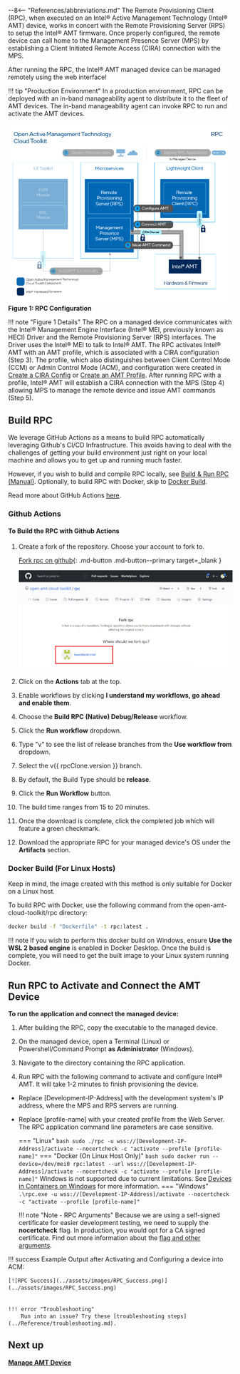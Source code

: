 --8<-- "References/abbreviations.md"
The Remote Provisioning Client (RPC), when executed on an Intel® Active Management Technology (Intel® AMT) device, works in concert with the Remote Provisioning Server (RPS) to setup the Intel® AMT firmware.  Once properly configured, the remote device can call home to the Management Presence Server (MPS) by establishing a Client Initiated Remote Access (CIRA) connection with the MPS.  

After running the RPC, the Intel® AMT managed device can be managed remotely using the web interface!

!!! tip "Production Environment"
        In a production environment, RPC can be deployed with an in-band manageability agent to distribute it to the fleet of AMT devices. The in-band manageability agent can invoke RPC to run and activate the AMT devices.

[![RPC](../assets/images/RPC_Overview.png)](../assets/images/RPC_Overview.png)
**Figure 1: RPC Configuration** 

!!! note "Figure 1 Details"
    The RPC on a managed device communicates with the Intel® Management Engine Interface (Intel® MEI, previously known as HECI) Driver and the Remote Provisioning Server (RPS) interfaces. The Driver uses the Intel® MEI to talk to Intel® AMT. The RPC activates Intel® AMT with an AMT profile, which is associated with a CIRA configuration (Step 3). The profile, which also distinguishes between Client Control Mode (CCM) or Admin Control Mode (ACM), and configuration were created in [Create a CIRA Config](../GetStarted/createCIRAConfig.md) or [Create an AMT Profile](../GetStarted/createProfileACM.md). After running RPC with a profile, Intel® AMT will establish a CIRA connection with the MPS (Step 4) allowing MPS to manage the remote device and issue AMT commands (Step 5).

## Build RPC

We leverage GitHub Actions as a means to build RPC automatically leveraging Github's CI/CD Infrastructure. This avoids having to deal with the challenges of getting your build environment just right on your local machine and allows you to get up and running much faster.

However, if you wish to build and compile RPC locally, see [Build & Run RPC (Manual)](../Reference/RPC/buildRPC_Manual.md). Optionally, to build RPC with Docker, skip to [Docker Build](#docker-build).

Read more about GitHub Actions [here](https://github.blog/2019-08-08-github-actions-now-supports-ci-cd/#:~:text=GitHub%20Actions%20is%20an%20API,every%20step%20along%20the%20way.).

<!-- <img src="../../assets/animations/forkandbuild.gif" width="500"  /> -->

### Github Actions
#### To Build the RPC with Github Actions

1. Create a fork of the repository. Choose your account to fork to.

    [Fork rpc on github](https://github.com/open-amt-cloud-toolkit/rpc/fork){: .md-button .md-button--primary target=_blank }

    [![RPC Fork](../assets/images/RPC_Fork.png)](../assets/images/RPC_Fork.png)

2. Click on the **Actions** tab at the top.

3. Enable workflows by clicking **I understand my workflows, go ahead and enable them**.

4. Choose the **Build RPC (Native) Debug/Release** workflow.

5. Click the **Run workflow** dropdown. 

6. Type "v" to see the list of release branches from the **Use workflow from** dropdown.

7. Select the v{{ rpcClone.version }} branch.

8. By default, the Build Type should be **release**.  

9. Click the **Run Workflow** button.

10. The build time ranges from 15 to 20 minutes.

11. Once the download is complete, click the completed job which will feature a green checkmark.

12. Download the appropriate RPC for your managed device's OS under the **Artifacts** section.


### Docker Build  (For Linux Hosts)

Keep in mind, the image created with this method is only suitable for Docker on a Linux host.

To build RPC with Docker, use the following command from the open-amt-cloud-toolkit/rpc directory:

``` bash
docker build -f "Dockerfile" -t rpc:latest .
```  

!!! note
    If you wish to perform this docker build on Windows, ensure **Use the WSL 2 based engine** is enabled in Docker Desktop.
    Once the build is complete, you will need to get the built image to your Linux system running Docker.



## Run RPC to Activate and Connect the AMT Device

**To run the application and connect the managed device:**

1. After building the RPC, copy the executable to the managed device.
   
2. On the managed device, open a Terminal (Linux) or Powershell/Command Prompt **as Administrator** (Windows).

3. Navigate to the directory containing the RPC application. 

4. Run RPC with the following command to activate and configure Intel® AMT. It will take 1-2 minutes to finish provisioning the device.

- Replace [Development-IP-Address] with the development system's IP address, where the MPS and RPS servers are running.
- Replace [profile-name] with your created profile from the Web Server. The RPC application command line parameters are case sensitive.

    === "Linux"
        ``` bash
        sudo ./rpc -u wss://[Development-IP-Address]/activate --nocertcheck -c "activate --profile [profile-name]"
        ```
    === "Docker (On Linux Host Only)"
        ``` bash
        sudo docker run --device=/dev/mei0 rpc:latest --url wss://[Development-IP-Address]/activate --nocertcheck -c "activate --profile [profile-name]"
        ```
        Windows is not supported due to current limitations. See [Devices in Containers on Windows](https://docs.microsoft.com/en-us/virtualization/windowscontainers/deploy-containers/hardware-devices-in-containers#hyper-v-isolated-linux-container-support) for more information.
    === "Windows"
        ```
        .\rpc.exe -u wss://[Development-IP-Address]/activate --nocertcheck -c "activate --profile [profile-name]"
        ```

    !!! note "Note - RPC Arguments"
        Because we are using a self-signed certificate for easier development testing, we need to supply the **nocertcheck** flag. In production, you would opt for a CA signed certificate. Find out more information about the [flag and other arguments](../Reference/RPC/commandsRPC.md).


!!! success
    Example Output after Activating and Configuring a device into ACM:

    [![RPC Success](../assets/images/RPC_Success.png)](../assets/images/RPC_Success.png)


    !!! error "Troubleshooting"
        Run into an issue? Try these [troubleshooting steps](../Reference/troubleshooting.md).
         

## Next up
**[Manage AMT Device](../GetStarted/manageDevice.md)**
